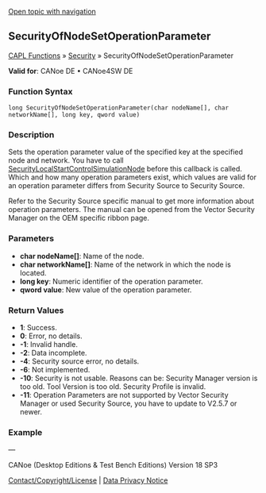 [Open topic with navigation](../../../../../CANoeDEFamily.htm#Topics/CAPLFunctions/Security/Functions/CAPLfunctionSecurityOfNodeSetOperationParameter.md)

## SecurityOfNodeSetOperationParameter

[CAPL Functions](../../CAPLfunctions.md) » [Security](../CAPLFunctionsSecurityOverview.md) » SecurityOfNodeSetOperationParameter

**Valid for**: CANoe DE • CANoe4SW DE

### Function Syntax

```
long SecurityOfNodeSetOperationParameter(char nodeName[], char networkName[], long key, qword value)
```

### Description

Sets the operation parameter value of the specified key at the specified node and network. You have to call [SecurityLocalStartControlSimulationNode](CAPLfunctionSecurityLocalStartControlSimulationNode.md) before this callback is called. Which and how many operation parameters exist, which values are valid for an operation parameter differs from Security Source to Security Source.

Refer to the Security Source specific manual to get more information about operation parameters. The manual can be opened from the Vector Security Manager on the OEM specific ribbon page.

### Parameters

- **char nodeName[]**: Name of the node.
- **char networkName[]**: Name of the network in which the node is located.
- **long key**: Numeric identifier of the operation parameter.
- **qword value**: New value of the operation parameter.

### Return Values

- **1**: Success.
- **0**: Error, no details.
- **-1**: Invalid handle.
- **-2**: Data incomplete.
- **-4**: Security source error, no details.
- **-6**: Not implemented.
- **-10**: Security is not usable. Reasons can be: Security Manager version is too old. Tool Version is too old. Security Profile is invalid.
- **-11**: Operation Parameters are not supported by Vector Security Manager or used Security Source, you have to update to V2.5.7 or newer.

### Example

—

CANoe (Desktop Editions & Test Bench Editions) Version 18 SP3

[Contact/Copyright/License](../../../Shared/ContactCopyrightLicense.md) | [Data Privacy Notice](https://www.vector.com/int/en/company/get-info/privacy-policy/)

